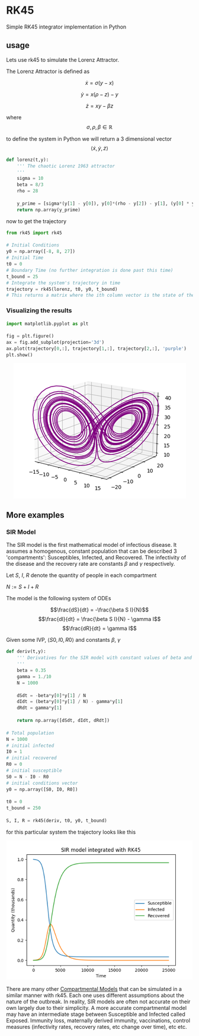 # RK45

Simple RK45 integrator implementation in Python

## usage

Lets use rk45 to simulate the Lorenz Attractor.

The Lorenz Attractor is defined as 

$$\dot{x} = \sigma(y - x)$$

$$\dot{y} = x(\rho - z) - y$$

$$\dot{z} = xy - \beta z$$

where $$\sigma, \rho, \beta \in \mathbb{R}$$

to define the system in Python we will return a 3 dimensional vector 
$$\langle 
    \dot{x}, 
    \dot{y}, 
    \dot{z} 
\rangle$$

```python
def lorenz(t,y):
    ''' The chaotic Lorenz 1963 attractor
    '''
    sigma = 10
    beta = 8/3
    rho = 28

    y_prime = [sigma*(y[1] - y[0]), y[0]*(rho - y[2]) - y[1], (y[0] * y[1]) - (beta * y[2])]
    return np.array(y_prime)
```

now to get the trajectory

```python
from rk45 import rk45

# Initial Conditions
y0 = np.array([-8, 8, 27])
# Initial Time
t0 = 0
# Boundary Time (no further integration is done past this time)
t_bound = 25
# Integrate the system's trajectory in time
trajectory = rk45(lorenz, t0, y0, t_bound)
# This returns a matrix where the ith column vector is the state of the system at time i
```

### Visualizing the results

```python
import matplotlib.pyplot as plt

fig = plt.figure()
ax = fig.add_subplot(projection='3d')
ax.plot(trajectory[0,:], trajectory[1,:], trajectory[2,:], 'purple')
plt.show()
```

<p align='center'>
    <img src='./imgs/lorenz.png'>
</p>

## More examples

### SIR Model

The SIR model is the first mathematical model of infectious disease. It assumes a homogenous, constant population that can be described 3 'compartments': Susceptibles, Infected, and Recovered. The infectivity of the disease and the recovery rate are constants $\beta$ and $\gamma$ respectively.

Let $S$, $I$, $R$ denote the quantity of people in each compartment

$N := S + I + R$

The model is the following system of ODEs


$$\frac{dS}{dt} = -\frac{\beta S I}{N}$$
$$\frac{dI}{dt} = \frac{\beta S I}{N} - \gamma I$$
$$\frac{dR}{dt} = \gamma I$$

Given some IVP, $\langle S0, I0, R0 \rangle$ and constants $\beta$, $\gamma$

```python
def deriv(t,y):
    ''' Derivatives for the SIR model with constant values of beta and gamma
    '''
    beta = 0.35
    gamma = 1./10
    N = 1000

    dSdt = -beta*y[0]*y[1] / N
    dIdt = (beta*y[0]*y[1] / N) - gamma*y[1]
    dRdt = gamma*y[1]

    return np.array([dSdt, dIdt, dRdt])

# Total population
N = 1000
# initial infected
I0 = 1
# initial recovered
R0 = 0
# initial susceptible
S0 = N - I0 - R0
# initial conditions vector
y0 = np.array([S0, I0, R0])

t0 = 0
t_bound = 250

S, I, R = rk45(deriv, t0, y0, t_bound)
```

for this particular system the trajectory looks like this

<p align='center'>
    <img src='./imgs/SIR.png'>
</p>

There are many other [Compartmental Models](https://en.wikipedia.org/wiki/Compartmental_models_in_epidemiology) that can be simulated in a similar manner with rk45. Each one uses different assumptions about the nature of the outbreak. In reality, SIR models are often not accurate on their own largely due to their simplicity. A more accurate compartmental model may have an intermediate stage between Susceptible and Infected called Exposed. Immunity loss, maternally derived immunity, vaccinations, control measures (infectivity rates, recovery rates, etc change over time), etc etc.